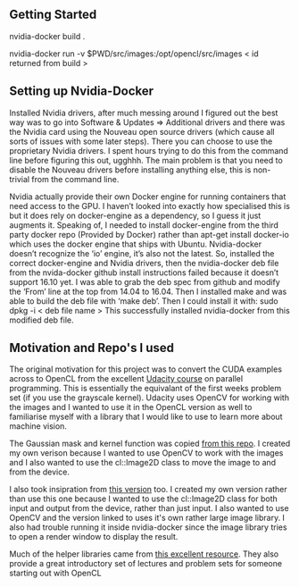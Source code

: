 ## Getting Started

nvidia-docker build .

nvidia-docker run -v $PWD/src/images:/opt/opencl/src/images < id returned from build >

## Setting up Nvidia-Docker

Installed Nvidia drivers, after much messing around I figured out the best way was to go into Software & Updates => Additional drivers and there was the Nvidia card using the Nouveau open source drivers (which cause all sorts of issues with some later steps). There you can choose to use the proprietary Nvidia drivers. I spent hours trying to do this from the command line before figuring this out, ugghhh. The main problem is that you need to disable the Nouveau drivers before installing anything else, this is non-trivial from the command line.

Nvidia actually provide their own Docker engine for running containers that need access to the GPU. I haven’t looked into exactly how specialised this is but it does rely on docker-engine as a dependency, so I guess it just augments it. Speaking of, I needed to install docker-engine from the third party docker repo (Provided by Docker) rather than apt-get install docker-io which uses the docker engine that ships with Ubuntu. Nvidia-docker doesn’t recognize the ‘io’ engine, it’s also not the latest.
So, installed the correct docker-engine and Nvidia drivers, then the nvidia-docker deb file from the nvida-docker github install instructions failed because it doesn’t support 16.10 yet. I was able to grab the deb spec from github and modify the ‘From’ line at the top from 14.04 to 16.04. Then I installed make and was able to build the deb file with ‘make deb’. Then I could install it with: sudo dpkg -i < deb file name >
This successfully installed nvidia-docker from this modified deb file.

## Motivation and Repo's I used

The original motivation for this project was to convert the CUDA examples across to OpenCL from the excellent [Udacity course](www.udacity.com/course/intro-to-parallel-programming--cs344) on parallel programming. This is essentially the equivalant of the first weeks problem set (if you use the grayscale kernel). Udacity uses OpenCV for working with the images and I wanted to use it in the OpenCL version as well to familiarise myself with a library that I would like to use to learn more about machine vision.

The Gaussian mask and kernel function was copied [from this repo](https://github.com/mnmnc/gaussian_blur_opencl). I created my own verison because I wanted to use OpenCV to work with the images and I also wanted to use the cl::Image2D class to move the image to and from the device.

I also took insipration from [this version](https://github.com/smistad/OpenCL-Gaussian-Blur) too. I created my own version rather than use this one because I wanted to use the cl::Image2D class for both input and output from the device, rather than just input. I also wanted to use OpenCV and the version linked to uses it's own rather large image library. I also had trouble running it inside nvidia-docker since the image library tries to open a render window to display the result.

Much of the helper libraries came from [this excellent resource](https://github.com/HandsOnOpenCL/Exercises-Solutions). They also provide a great introductory set of lectures and problem sets for someone starting out with OpenCL

